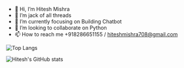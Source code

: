 - 👋 Hi, I’m Hitesh Mishra
- 👀 I’m jack of all threads
- 🌱 I’m currently focusing on Building Chatbot
- 💞️ I’m looking to collaborate on Python
- 📫 How to reach me +918286651155 / hiteshmishra708@gmail.com

![Top Langs](https://github-readme-stats.vercel.app/api/top-langs/?username=hiteshmishra708&layout=compact)

![Hitesh's GitHub stats](https://github-readme-stats.vercel.app/api?username=hiteshmishra708&show_icons=true&theme=radical)

<!---
hiteshmishra708/hiteshmishra708 is a ✨ special ✨ repository because its `README.md` (this file) appears on your GitHub profile.
You can click the Preview link to take a look at your changes.
--->
